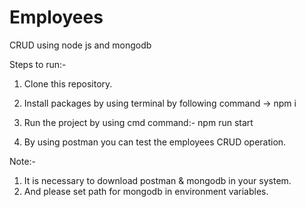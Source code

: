 # Employees
CRUD using node js and mongodb

Steps to run:-

1. Clone this repository.

2. Install packages by using terminal by following command -> npm i

3. Run the project by using cmd command:-
  npm run start
  
4. By using postman you can test the employees CRUD operation.

Note:- 

1. It is necessary to download postman & mongodb in your system.
2. And please set path for mongodb in environment variables.

